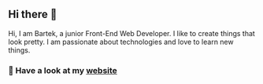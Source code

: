 ## Hi there 👋

Hi, I am Bartek, a junior Front-End Web Developer. I like to create things that look pretty. I am passionate about technologies and love to learn new things.

### 🔭 Have a look at my [website]()

<!--
**BartyDash/BartyDash** is a ✨ _special_ ✨ repository because its `README.md` (this file) appears on your GitHub profile.

Here are some ideas to get you started:

- 🔭 I’m currently working on ...
- 🌱 I’m currently learning ...
- 👯 I’m looking to collaborate on ...
- 🤔 I’m looking for help with ...
- 💬 Ask me about ...
- 📫 How to reach me: ...
- 😄 Pronouns: ...
- ⚡ Fun fact: ...
-->
